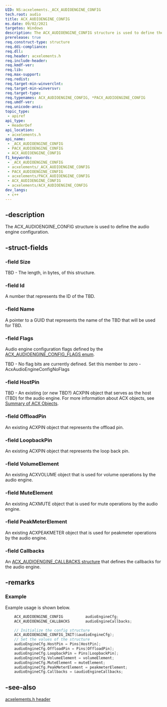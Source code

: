 ```yaml
---
UID: NS:acxelements._ACX_AUDIOENGINE_CONFIG
tech.root: audio 
title: ACX_AUDIOENGINE_CONFIG
ms.date: 09/02/2021
targetos: Windows
description: The ACX_AUDIOENGINE_CONFIG structure is used to define the audio engine configuration. 
prerelease: true
req.construct-type: structure
req.ddi-compliance: 
req.dll: 
req.header: acxelements.h
req.include-header: 
req.kmdf-ver: 
req.lib: 
req.max-support: 
req.redist: 
req.target-min-winverclnt: 
req.target-min-winversvr: 
req.target-type: 
req.typenames: ACX_AUDIOENGINE_CONFIG, *PACX_AUDIOENGINE_CONFIG
req.umdf-ver: 
req.unicode-ansi: 
topic_type:
 - apiref
api_type:
 - HeaderDef
api_location:
 - acxelements.h
api_name:
 - _ACX_AUDIOENGINE_CONFIG
 - PACX_AUDIOENGINE_CONFIG
 - ACX_AUDIOENGINE_CONFIG
f1_keywords:
 - _ACX_AUDIOENGINE_CONFIG
 - acxelements/_ACX_AUDIOENGINE_CONFIG
 - PACX_AUDIOENGINE_CONFIG
 - acxelements/PACX_AUDIOENGINE_CONFIG
 - ACX_AUDIOENGINE_CONFIG
 - acxelements/ACX_AUDIOENGINE_CONFIG
dev_langs:
 - c++
---
```


## -description

The ACX_AUDIOENGINE_CONFIG structure is used to define the audio engine configuration. 

## -struct-fields

### -field Size

TBD - The length, in bytes, of this structure.

### -field Id

A number that represents the ID of the TBD.

### -field Name

A pointer to a GUID that represents the name of the TBD that will be used for TBD.

### -field Flags

Audio engine configuration flags defined by the [ACX_AUDIOENGINE_CONFIG_FLAGS enum](ne-acxelements-acx_audioengine_config_flags.md). 

TBD - No flag bits are currently defined. Set this member to zero - AcxAudioEngineConfigNoFlags

### -field HostPin

TBD - An existing (or new TBD?) ACXPIN object that serves as the host (TBD) for the audio engine. For more information about ACX objects, see [Summary of ACX Objects](/windows-hardware/drivers/audio/acx-summary-of-objects).

### -field OffloadPin

An existing ACXPIN object that represents the offload pin.

### -field LoopbackPin

An existing ACXPIN object that represents the loop back pin.

### -field VolumeElement

An existing ACXVOLUME object that is used for volume operations by the audio engine.

### -field MuteElement

An existing ACXMUTE object that is used for mute operations by the audio engine.

### -field PeakMeterElement

An existing ACXPEAKMETER object that is used for peakmeter operations by the audio engine.

### -field Callbacks

An [ACX_AUDIOENGINE_CALLBACKS structure](ns-acxelements-acx_audioengine_callbacks.md) that defines the callbacks for the audio engine. 

## -remarks

### Example

Example usage is shown below.

```cpp
    ACX_AUDIOENGINE_CONFIG          audioEngineCfg;  
    ACX_AUDIOENGINE_CALLBACKS       audioEngineCallbacks;

    // Initialize the config structure
    ACX_AUDIOENGINE_CONFIG_INIT(&audioEngineCfg);
    // Set the values of the structure
    audioEngineCfg.HostPin = Pins[HostPin];
    audioEngineCfg.OffloadPin = Pins[OffloadPin];
    audioEngineCfg.LoopbackPin = Pins[LoopbackPin];
    audioEngineCfg.VolumeElement = volumeElement;
    audioEngineCfg.MuteElement = muteElement;
    audioEngineCfg.PeakMeterElement = peakmeterElement;
    audioEngineCfg.Callbacks = &audioEngineCallbacks;
```

## -see-also

[acxelements.h header](index.md)

